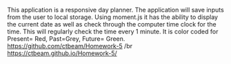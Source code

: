 This application is a responsive day planner. The application will save inputs from the user to local storage. Using moment.js it has the ability to display the current date as well as check through the computer time clock for the time. This will regularly check the time every 1 minute. It is color coded for Present= Red, Past=Grey, Future= Green.
https://github.com/ctbeam/Homework-5 
/br
https://ctbeam.github.io/Homework-5/
